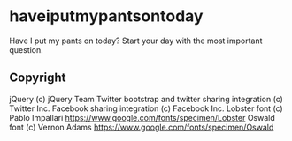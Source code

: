 # haveiputmypantsontoday
Have I put my pants on today? Start your day with the most important question.

## Copyright

jQuery (c) jQuery Team
Twitter bootstrap and twitter sharing integration (c) Twitter Inc.
Facebook sharing integration (c) Facebook Inc.
Lobster font (c) Pablo Impallari https://www.google.com/fonts/specimen/Lobster
Oswald font (c) Vernon Adams https://www.google.com/fonts/specimen/Oswald